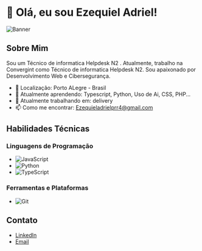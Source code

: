 # 👋 Olá, eu sou Ezequiel Adriel!

![Banner](https://github.com/ezequieladriel/banner.png) <!-- Opcional: Adicione um banner personalizado -->

## Sobre Mim

Sou um Técnico de informatica Helpdesk N2 . Atualmente, trabalho na Convergint como Técnico de informatica Helpdesk N2. Sou apaixonado por Desenvolvimento Web e Cibersegurança.

- 📍 Localização: Porto ALegre - Brasil
- 🌱 Atualmente aprendendo: Typescript, Python, Uso de Ai, CSS, PHP...
- 💼 Atualmente trabalhando em: delivery
- 📫 Como me encontrar: Ezequieladrielprr4@gmail.com 

## Habilidades Técnicas

### Linguagens de Programação
- ![JavaScript](https://img.shields.io/badge/-JavaScript-323330?style=flat&logo=javascript)
- ![Python](https://img.shields.io/badge/-Python-3776AB?style=flat&logo=python)
- ![TypeScript](https://img.shields.io/badge/-TypeScript-3178C6?style=flat&logo=typescript)



### Ferramentas e Plataformas
- ![Git](https://img.shields.io/badge/-Git-F05032?style=flat&logo=git)


## Contato

- [LinkedIn](https://www.linkedin.com/in/ezequieladriel2/)
- [Email](ezequieladrielprr4@gmail.com)








